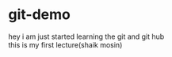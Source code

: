 # git-demo
hey i am just started learning the git and git hub 
<br>
this is my first lecture(shaik mosin)

